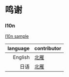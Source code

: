 # 鸣谢
### l10n
[l10n sample](https://github.com/microsoft/vscode-extension-samples/tree/main/l10n-sample)

| language | contributor |
| -------: | :---------- |
| English | [北雁](https://github.com/beiyan-kitagari) |
| 日语 | [北雁](https://github.com/beiyan-kitagari) |
